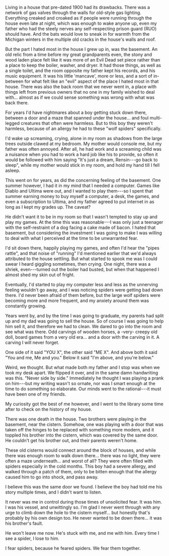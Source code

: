 Living in a house that pre-dated 1900 had its drawbacks.  There was a network of gas valves through the walls for old-style gas lighting.  Everything creaked and croaked as if people were running through the house even late at night, which was enough to wake anyone up, even my father who had the steely nerves any self-respecting prison guard (RUO) should have.   And the bats would love to sneak in for warmth from the Michigan winters in the multiple old cracks in the house's walls and roof.

But the part I hated most in the house I grew up in, was the basement.  An old relic from a time before my great grandparents even, the stony and wood laden place felt like it was more of an Evil Dead set piece rather than a place to keep the boiler, washer, and dryer.  It had those things, as well as a single toilet, and the room opposite my father kept his records, and his music equipment.  It was his little 'mancave', more or less, and a sort of in-between for what felt like an "evil" aspect of the place I hated most in that house.  There was also the back room that we never went in, a place with things left from previous owners that no one in my family wished to deal with... almost as if we could sense something was wrong with what was back there.

For years I'd have nightmares about a boy getting stuck down there, between a door and a maze that spanned under the house... and foul multi-legged creatures that often were harmless.  But to this boy they weren't harmless, because of an allergy he had to these "wolf spiders" specifically.

I'd wake up screaming, crying, alone in my room as shadows from the large trees outside clawed at my bedroom.  My mother would console me, but my father was often annoyed.  After all, he had work and a screaming child was a nuisance when you had to work a hard job like his to provide, so often it would be followed with him saying "It's just a dream, Rensin---go back to sleep", while my mother would stick in my room, and hold my hand till I fell asleep.

This went on for years, as did the concerning feeling of the basement.  One summer however, I had it in my mind that I needed a computer.  Games like Diablo and Ultima were out, and I wanted to play them---so I spent that summer earning money to buy myself a computer, a desk, the games, and even a subscription to Ultima, and my father agreed to put internet in as long as I kept my grades up.  The caveat?

He didn't want it to be in my room so that I wasn't tempted to stay up and play my games.  At the time this was reasonable---I was only just a teenager with the self-restraint of a dog facing a cake made of bacon.  I hated that basement, but considering the investment I was going to make I was willing to  deal with what I perceived at the time to be unwarranted fear.

I'd sit down there, happily playing my games, and often I'd hear the "pipes rattle", and that noise of "running" I'd mentioned earlier that we'd always attributed to the house settling.  But what started to spook me was I could swear I heard giggling sometimes, then crying.  One night, there was a shriek, even---turned out the boiler had busted, but when that happened I almost shed my skin out of fright.

Eventually, I'd started to play my computer less and less as the unnerving feeling wouldn't go away, and I was noticing spiders were getting bad down there.  I'd never been afraid of them before, but the large wolf spiders were becoming more and more frequent, and my anxiety around them was constantly growing.

Years went by, and by the time I was going to graduate, my parents had split up and my dad was going to sell the house.  So of course I was going to help him sell it, and therefore we had to clean.  We dared to go into the room and see what was there.  Odd carvings of wooden horses, a -very- creepy old doll, board games from a very old era... and a door with the carving in it.  A carving I will never forget.

One side of it said "YOU X", the other said "ME X".  And above both it said "You and me, Me and you."  Below it said "I'm above, and you're below."

Weird, we thought.  But what made both my father and I stop was when we took my desk apart.  We flipped it over, and in the same damn handwriting was this.  "Never side by side."  Immediately he thought I was playing a prank on him---but my writing wasn't so ornate, nor was I smart enough at the time to do something so elaborate.  Our minds went to the rational---it must have been one of my friends.

My curiosity got the best of me however, and I went to the library some time after to check on the history of my house.

There was one death in the house.  Two brothers were playing in the basement, near the cistern.  Somehow, one was playing with a door that was taken off the hinges to be replaced with something more modern, and it toppled his brother into the cistern, which was covered by the same door.  He couldn't get his brother out, and their parents weren't home.

These old cisterns would connect around the block of houses, and while there was enough room to walk down there... there was no light, they were often a maze underneath... and worst of all?  They were often filled with spiders especially in the cold months.  This boy had a severe allergy, and walked through a patch of them, only to be bitten enough that the allergy caused him to go into shock, and pass away.

I believe this was the same door we found.  I believe the boy had told me his story multiple times, and I didn't want to listen.

It never was me in control during those times of unsolicited fear.  It was him.  I was his vessel, and unwittingly so.  I'm glad I never went through with any urge to climb down the hole to the cistern myself... but honestly that's probably by his own design too.  He never wanted to be down there... it was his brother's fault.  


He won't leave me now.  He's stuck with me, and me with him.  Every time I see a spider, I lose to him.  


I fear spiders, because he feared spiders.  We fear them together.  
